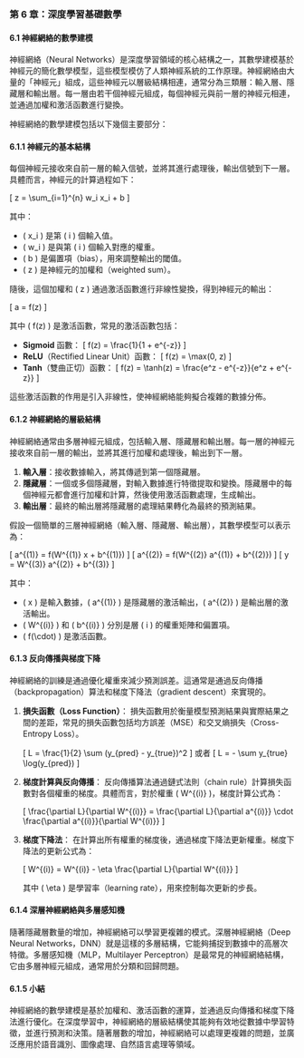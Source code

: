 ### **第 6 章：深度學習基礎數學**

#### **6.1 神經網絡的數學建模**

神經網絡（Neural Networks）是深度學習領域的核心結構之一，其數學建模基於神經元的簡化數學模型，這些模型模仿了人類神經系統的工作原理。神經網絡由大量的「神經元」組成，這些神經元以層級結構相連，通常分為三類層：輸入層、隱藏層和輸出層。每一層由若干個神經元組成，每個神經元與前一層的神經元相連，並通過加權和激活函數進行變換。

神經網絡的數學建模包括以下幾個主要部分：

#### **6.1.1 神經元的基本結構**

每個神經元接收來自前一層的輸入信號，並將其進行處理後，輸出信號到下一層。具體而言，神經元的計算過程如下：

\[
z = \sum_{i=1}^{n} w_i x_i + b
\]

其中：
- \( x_i \) 是第 \( i \) 個輸入值。
- \( w_i \) 是與第 \( i \) 個輸入對應的權重。
- \( b \) 是偏置項（bias），用來調整輸出的閾值。
- \( z \) 是神經元的加權和（weighted sum）。

隨後，這個加權和 \( z \) 通過激活函數進行非線性變換，得到神經元的輸出：

\[
a = f(z)
\]

其中 \( f(z) \) 是激活函數，常見的激活函數包括：
- **Sigmoid** 函數：
  \[
  f(z) = \frac{1}{1 + e^{-z}}
  \]
- **ReLU**（Rectified Linear Unit）函數：
  \[
  f(z) = \max(0, z)
  \]
- **Tanh**（雙曲正切）函數：
  \[
  f(z) = \tanh(z) = \frac{e^z - e^{-z}}{e^z + e^{-z}}
  \]

這些激活函數的作用是引入非線性，使神經網絡能夠擬合複雜的數據分佈。

#### **6.1.2 神經網絡的層級結構**

神經網絡通常由多層神經元組成，包括輸入層、隱藏層和輸出層。每一層的神經元接收來自前一層的輸出，並將其進行加權和處理後，輸出到下一層。

1. **輸入層**：接收數據輸入，將其傳遞到第一個隱藏層。
2. **隱藏層**：一個或多個隱藏層，對輸入數據進行特徵提取和變換。隱藏層中的每個神經元都會進行加權和計算，然後使用激活函數處理，生成輸出。
3. **輸出層**：最終的輸出層將隱藏層的處理結果轉化為最終的預測結果。

假設一個簡單的三層神經網絡（輸入層、隱藏層、輸出層），其數學模型可以表示為：

\[
a^{(1)} = f(W^{(1)} x + b^{(1)})
\]
\[
a^{(2)} = f(W^{(2)} a^{(1)} + b^{(2)})
\]
\[
y = W^{(3)} a^{(2)} + b^{(3)}
\]

其中：
- \( x \) 是輸入數據，\( a^{(1)} \) 是隱藏層的激活輸出，\( a^{(2)} \) 是輸出層的激活輸出。
- \( W^{(i)} \) 和 \( b^{(i)} \) 分別是層 \( i \) 的權重矩陣和偏置項。
- \( f(\cdot) \) 是激活函數。

#### **6.1.3 反向傳播與梯度下降**

神經網絡的訓練是通過優化權重來減少預測誤差。這通常是通過反向傳播（backpropagation）算法和梯度下降法（gradient descent）來實現的。

1. **損失函數（Loss Function）**：
   損失函數用於衡量模型預測結果與實際結果之間的差距，常見的損失函數包括均方誤差（MSE）和交叉熵損失（Cross-Entropy Loss）。

   \[
   L = \frac{1}{2} \sum (y_{pred} - y_{true})^2
   \]
   或者
   \[
   L = - \sum y_{true} \log(y_{pred})
   \]

2. **梯度計算與反向傳播**：
   反向傳播算法通過鏈式法則（chain rule）計算損失函數對各個權重的梯度。具體而言，對於權重 \( W^{(i)} \)，梯度計算公式為：

   \[
   \frac{\partial L}{\partial W^{(i)}} = \frac{\partial L}{\partial a^{(i)}} \cdot \frac{\partial a^{(i)}}{\partial W^{(i)}}
   \]

3. **梯度下降法**：
   在計算出所有權重的梯度後，通過梯度下降法更新權重。梯度下降法的更新公式為：

   \[
   W^{(i)} = W^{(i)} - \eta \frac{\partial L}{\partial W^{(i)}}
   \]

   其中 \( \eta \) 是學習率（learning rate），用來控制每次更新的步長。

#### **6.1.4 深層神經網絡與多層感知機**

隨著隱藏層數量的增加，神經網絡可以學習更複雜的模式。深層神經網絡（Deep Neural Networks，DNN）就是這樣的多層結構，它能夠捕捉到數據中的高層次特徵。多層感知機（MLP，Multilayer Perceptron）是最常見的神經網絡結構，它由多層神經元組成，通常用於分類和回歸問題。

#### **6.1.5 小結**

神經網絡的數學建模是基於加權和、激活函數的運算，並通過反向傳播和梯度下降法進行優化。在深度學習中，神經網絡的層級結構使其能夠有效地從數據中學習特徵，並進行預測和決策。隨著層數的增加，神經網絡可以處理更複雜的問題，並廣泛應用於語音識別、圖像處理、自然語言處理等領域。